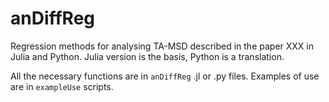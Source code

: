 # anDiffReg
Regression methods for analysing TA-MSD described in the paper XXX in Julia and Python. Julia version is the basis, Python is a translation.

All the necessary functions are in `anDiffReg` .jl or .py files. Examples of use are in `exampleUse` scripts.
